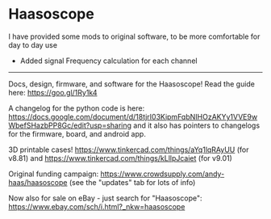 # Haasoscope

I have provided some mods to original software, to be more comfortable for day to day use

- Added signal Frequency calculation for each channel
-----------------------------------------------
Docs, design, firmware, and software for the Haasoscope!
Read the guide here: https://goo.gl/1Ry1k4 

A changelog for the python code is here: https://docs.google.com/document/d/18tjrI03KipmFqbNIHOzAKYy1VVE9wWbefSHazbPP8Gc/edit?usp=sharing and it also has pointers to changelogs for the firmware, board, and android app.

3D printable cases! 
https://www.tinkercad.com/things/aYq1lqRAyUU (for v8.81) and https://www.tinkercad.com/things/kLllpJcaiet (for v9.01)

Original funding campaign: https://www.crowdsupply.com/andy-haas/haasoscope (see the "updates" tab for lots of info)

Now also for sale on eBay - just search for "Haasoscope": https://www.ebay.com/sch/i.html?_nkw=haasoscope

